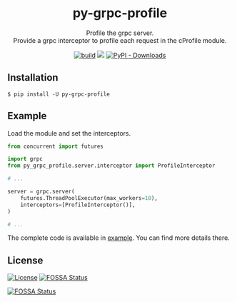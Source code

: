<h1 align="center">py-grpc-profile</h1>
<p align="center">
Profile the grpc server.<br>
Provide a grpc interceptor to profile each request in the cProfile module.
</p>

<p align="center">
    <a href="https://github.com/yhino/py-grpc-profile/actions/workflows/build.yml"><img src="https://github.com/yhino/py-grpc-profile/actions/workflows/build.yml/badge.svg" alt="build"></a>
    <a href="https://codecov.io/gh/yhino/py-grpc-profile"><img src="https://codecov.io/gh/yhino/py-grpc-profile/branch/main/graph/badge.svg?token=KWABCP5TYT"/></a>
    <a href="https://pypi.org/project/py-grpc-profile/"><img alt="PyPI - Downloads" src="https://img.shields.io/pypi/dm/py-grpc-profile"></a>
</p>

## Installation

```shell
$ pip install -U py-grpc-profile
```

## Example

Load the module and set the interceptors.

```python
from concurrent import futures

import grpc
from py_grpc_profile.server.interceptor import ProfileInterceptor

# ...

server = grpc.server(
    futures.ThreadPoolExecutor(max_workers=10),
    interceptors=[ProfileInterceptor()],
)

# ...
```

The complete code is available in [example](https://github.com/yhino/py-grpc-profile/tree/main/example). You can find more details there.

## License

[![License](https://img.shields.io/badge/License-Apache%202.0-blue.svg)](LICENSE)
[![FOSSA Status](https://app.fossa.com/api/projects/git%2Bgithub.com%2Fyhino%2Fpy-grpc-profile.svg?type=shield)](https://app.fossa.com/projects/git%2Bgithub.com%2Fyhino%2Fpy-grpc-profile?ref=badge_shield)


[![FOSSA Status](https://app.fossa.com/api/projects/git%2Bgithub.com%2Fyhino%2Fpy-grpc-profile.svg?type=large)](https://app.fossa.com/projects/git%2Bgithub.com%2Fyhino%2Fpy-grpc-profile?ref=badge_large)
